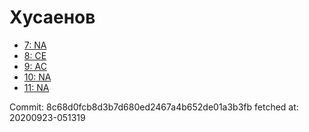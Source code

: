 # Хусаенов
- [7: NA](7.md)
- [8: CE](8.md)
- [9: AC](9.md)
- [10: NA](10.md)
- [11: NA](11.md)

Commit: 8c68d0fcb8d3b7d680ed2467a4b652de01a3b3fb
 fetched at: 20200923-051319
